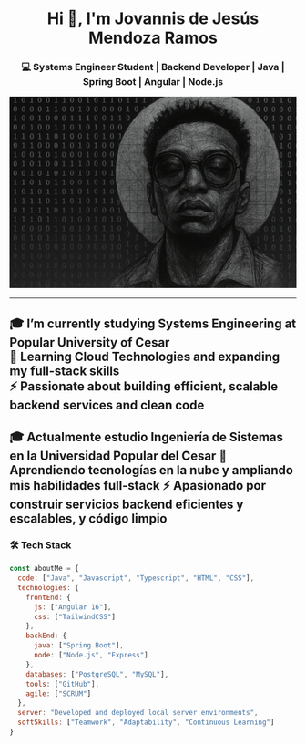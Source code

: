 <h1 align="center">Hi 👋, I'm Jovannis de Jesús Mendoza Ramos</h1>
<h3 align="center">💻 Systems Engineer Student | Backend Developer | Java | Spring Boot | Angular | Node.js</h3>

<p align="center">
  <img src="https://github.com/jovannis/jovannis/blob/main/caa7c04d-7871-4fd3-b85f-a5c56e90dbc8.png" alt="header" />
</p>

---
🎓 **I’m currently studying Systems Engineering at Popular University of Cesar**  
🌱 **Learning Cloud Technologies and expanding my full-stack skills**  
⚡ **Passionate about building efficient, scalable backend services and clean code**  
---
🎓 **Actualmente estudio Ingeniería de Sistemas en la Universidad Popular del Cesar**
🌱 **Aprendiendo tecnologías en la nube y ampliando mis habilidades full-stack**
⚡ **Apasionado por construir servicios backend eficientes y escalables, y código limpio**
---
### 🛠️ Tech Stack

```js
const aboutMe = {
  code: ["Java", "Javascript", "Typescript", "HTML", "CSS"],
  technologies: {
    frontEnd: {
      js: ["Angular 16"],
      css: ["TailwindCSS"]
    },
    backEnd: {
      java: ["Spring Boot"],
      node: ["Node.js", "Express"]
    },
    databases: ["PostgreSQL", "MySQL"],
    tools: ["GitHub"],
    agile: ["SCRUM"]
  },
  server: "Developed and deployed local server environments",
  softSkills: ["Teamwork", "Adaptability", "Continuous Learning"]
}
